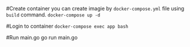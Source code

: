 #Create container
you can create imagie by `docker-compose.yml` file using `build` command.
`docker-compose up -d`

#Login to container
`docker-compose exec app bash`

#Run main.go
go run main.go
